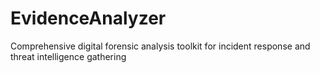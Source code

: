 # EvidenceAnalyzer
Comprehensive digital forensic analysis toolkit for incident response and threat intelligence gathering

